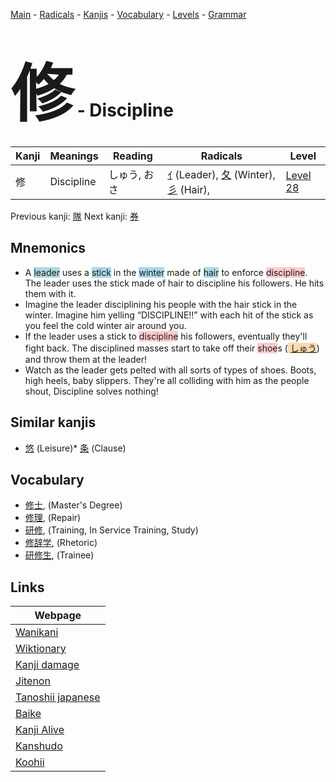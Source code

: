 <style> bigfont {font-size: 100px}</style>
[Main](../README.md) -
[Radicals](../radicals.md) -
[Kanjis](../kanjis.md) -
[Vocabulary](../vocabulary.md) -
[Levels](../levels.md) -
[Grammar](../grammar.md)
# <bigfont> 修</bigfont> - Discipline 

| Kanji | Meanings | Reading | Radicals | Level |
| --- | --- | --- | --- | --- |
| 修 | Discipline | しゅう, おさ | [ｲ](../radicals/ｲ.md) (Leader), [夂](../radicals/夂.md) (Winter), [彡](../radicals/彡.md) (Hair),  | [Level 28](../levels/wk_level28.md) |

Previous kanji: [隊](隊.md) Next kanji: [券](券.md) 

## Mnemonics
 * A <span style="background-color:#ADD8E6"> leader</span> uses a <span style="background-color:#ADD8E6"> stick</span> in the <span style="background-color:#ADD8E6"> winter</span> made of <span style="background-color:#ADD8E6"> hair</span> to enforce <span style="background-color:#ffcccb"> discipline</span>. The leader uses the stick made of hair to discipline his followers. He hits them with it.
* Imagine the leader disciplining his people with the hair stick in the winter. Imagine him yelling “DISCIPLINE!!” with each hit of the stick as you feel the cold winter air around you.
* If the leader uses a stick to <span style="background-color:#ffcccb"> discipline</span> his followers, eventually they'll fight back. The disciplined masses start to take off their <span style="background-color:#ffcccb"> shoe</span>s (<span style="background-color:#fed8b1"> [しゅう](https://jisho.org/search/しゅう)</span>) and throw them at the leader!
* Watch as the leader gets pelted with all sorts of types of shoes. Boots, high heels, baby slippers. They're all colliding with him as the people shout, Discipline solves nothing!


## Similar kanjis
 * [悠](悠.md) (Leisure)* [条](条.md) (Clause)


## Vocabulary
 * [修士](../vocabulary/修.md), (Master's Degree)
* [修理](../vocabulary/修.md), (Repair)
* [研修](../vocabulary/修.md), (Training, In Service Training, Study)
* [修辞学](../vocabulary/修.md), (Rhetoric)
* [研修生](../vocabulary/修.md), (Trainee)



## Links 

| Webpage |
| --- |
| [Wanikani          ](https://www.wanikani.com/kanji/修) |
| [Wiktionary        ](https://en.wiktionary.org/wiki/修) |
| [Kanji damage      ](http://www.kanjidamage.com/kanji/search?utf8=✓&q=修) |
| [Jitenon           ](https://jitenon.com/kanji/修) |
| [Tanoshii japanese ](https://www.tanoshiijapanese.com/dictionary/kanji.cfm?k=修) |
| [Baike             ](https://baike.baidu.com/item/修) |
| [Kanji Alive       ](https://app.kanjialive.com/修) |
| [Kanshudo          ](https://www.kanshudo.com/searchmn?q=修) |
| [Koohii            ](https://kanji.koohii.com/study/kanji/修) |
